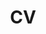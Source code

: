 ---
layout: cv
permalink: /cv/
title: CV
nav: false
nav_order: 5
cv_pdf: Xiang_Jingyi_CV.pdf
description: 
---